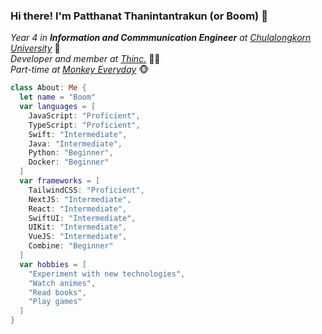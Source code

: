 ### Hi there! I'm Patthanat Thanintantrakun (or Boom) 👋  

*Year 4 in **Information and Commmunication Engineer** at [Chulalongkorn University](https://www.chula.ac.th/en/)* 🏫  
*Developer and member at [Thinc.](https://github.com/thinc-org)* 👨‍💻  
*Part-time at [Monkey Everyday](https://github.com/monkey-monkey)* 🐵


```swift
class About: Me {
  let name = "Boom"
  var languages = [
    JavaScript: "Proficient",
    TypeScript: "Proficient",
    Swift: "Intermediate",
    Java: "Intermediate",
    Python: "Beginner",
    Docker: "Beginner"
  ]
  var frameworks = [
    TailwindCSS: "Proficient",
    NextJS: "Intermediate",
    React: "Intermediate",
    SwiftUI: "Intermediate",
    UIKit: "Intermediate",
    VueJS: "Intermediate",
    Combine: "Beginner"
  ]
  var hobbies = [
    "Experiment with new technologies",
    "Watch animes",
    "Read books",
    "Play games"
  ]
}
```

<!--
**boompikachu/boompikachu** is a ✨ _special_ ✨ repository because its `README.md` (this file) appears on your GitHub profile.

Here are some ideas to get you started:

- 🔭 I’m currently working on ...
- 🌱 I’m currently learning ...
- 👯 I’m looking to collaborate on ...
- 🤔 I’m looking for help with ...
- 💬 Ask me about ...
- 📫 How to reach me: ...
- 😄 Pronouns: ...
- ⚡ Fun fact: ...
-->

